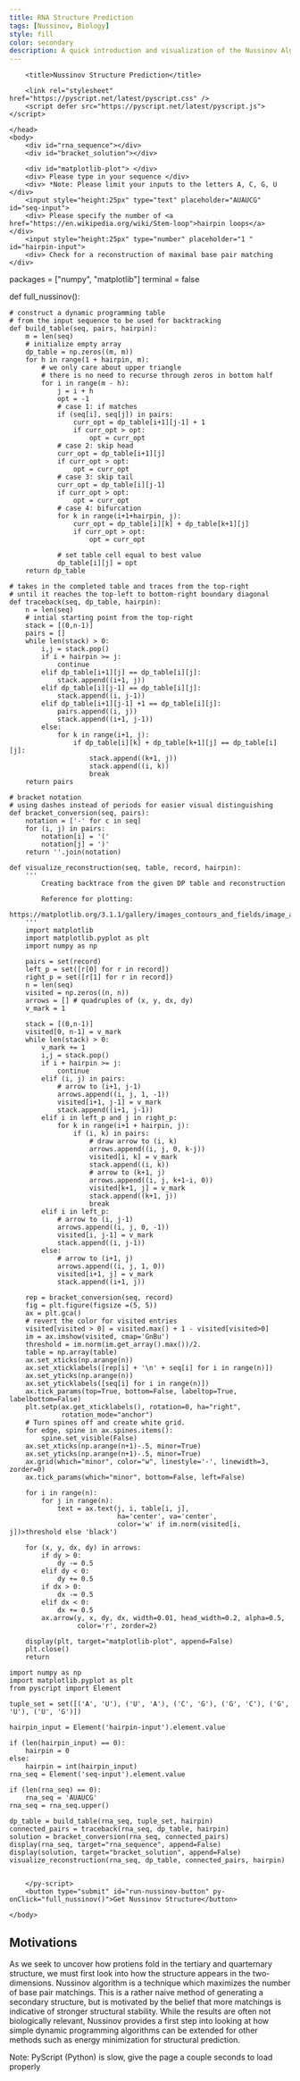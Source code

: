 ```yaml
---
title: RNA Structure Prediction
tags: [Nussinov, Biology]
style: fill
color: secondary
description: A quick introduction and visualization of the Nussinov Algorithm for predicting secondary structure.
---
```


<html>
    <head>
        <meta charset="utf-8" />
        <meta name="viewport" content="width=device-width,initial-scale=1" />

        <title>Nussinov Structure Prediction</title>

        <link rel="stylesheet" href="https://pyscript.net/latest/pyscript.css" />
        <script defer src="https://pyscript.net/latest/pyscript.js"></script>

    </head>
    <body>	
		<div id="rna_sequence"></div>
		<div id="bracket_solution"></div>

		<div id="matplotlib-plot"> </div>
		<div> Please type in your sequence </div>
		<div> *Note: Please limit your inputs to the letters A, C, G, U </div>
		<input style="height:25px" type="text" placeholder="AUAUCG" id="seq-input">
		<div> Please specify the number of <a href="https://en.wikipedia.org/wiki/Stem-loop">hairpin loops</a> </div>
		<input style="height:25px" type="number" placeholder="1 " id="hairpin-input">
		<div> Check for a reconstruction of maximal base pair matching </div>
		
<py-config>
    packages = ["numpy", "matplotlib"]
	terminal = false
</py-config>
        <py-script output="matplotlib-plot">
	
def full_nussinov():
	
	# construct a dynamic programming table
	# from the input sequence to be used for backtracking
	def build_table(seq, pairs, hairpin):
		m = len(seq)
		# initialize empty array 
		dp_table = np.zeros((m, m))
		for h in range(1 + hairpin, m):
			# we only care about upper triangle
			# there is no need to recurse through zeros in bottom half
			for i in range(m - h):
				j = i + h
				opt = -1
				# case 1: if matches
				if (seq[i], seq[j]) in pairs:
					curr_opt = dp_table[i+1][j-1] + 1
					if curr_opt > opt:
						opt = curr_opt
				# case 2: skip head
				curr_opt = dp_table[i+1][j]
				if curr_opt > opt:
					opt = curr_opt
				# case 3: skip tail
				curr_opt = dp_table[i][j-1]
				if curr_opt > opt:
					opt = curr_opt
				# case 4: bifurcation
				for k in range(i+1+hairpin, j):
					curr_opt = dp_table[i][k] + dp_table[k+1][j]
					if curr_opt > opt:
						opt = curr_opt
						
				# set table cell equal to best value
				dp_table[i][j] = opt
		return dp_table

	# takes in the completed table and traces from the top-right
	# until it reaches the top-left to bottom-right boundary diagonal
	def traceback(seq, dp_table, hairpin):
		n = len(seq)
		# intial starting point from the top-right
		stack = [(0,n-1)]
		pairs = []
		while len(stack) > 0:
			i,j = stack.pop()
			if i + hairpin >= j:
				continue
			elif dp_table[i+1][j] == dp_table[i][j]:
				stack.append((i+1, j))
			elif dp_table[i][j-1] == dp_table[i][j]:
				stack.append((i, j-1))
			elif dp_table[i+1][j-1] +1 == dp_table[i][j]:
				pairs.append((i, j))
				stack.append((i+1, j-1))
			else:
				for k in range(i+1, j):
					if dp_table[i][k] + dp_table[k+1][j] == dp_table[i][j]:
						stack.append((k+1, j))
						stack.append((i, k))
						break
		return pairs

	# bracket notation 
	# using dashes instead of periods for easier visual distinguishing 
	def bracket_conversion(seq, pairs):
		notation = ['-' for c in seq]
		for (i, j) in pairs:
			notation[i] = '('
			notation[j] = ')'
		return ''.join(notation)

	def visualize_reconstruction(seq, table, record, hairpin):
		'''
			Creating backtrace from the given DP table and reconstruction

			Reference for plotting:
				https://matplotlib.org/3.1.1/gallery/images_contours_and_fields/image_annotated_heatmap.html
		'''
		import matplotlib
		import matplotlib.pyplot as plt
		import numpy as np

		pairs = set(record)
		left_p = set([r[0] for r in record])
		right_p = set([r[1] for r in record])
		n = len(seq)
		visited = np.zeros((n, n))
		arrows = [] # quadruples of (x, y, dx, dy)
		v_mark = 1

		stack = [(0,n-1)]
		visited[0, n-1] = v_mark
		while len(stack) > 0:
			v_mark += 1
			i,j = stack.pop()
			if i + hairpin >= j:
				continue
			elif (i, j) in pairs:
				# arrow to (i+1, j-1)
				arrows.append((i, j, 1, -1))
				visited[i+1, j-1] = v_mark
				stack.append((i+1, j-1))
			elif i in left_p and j in right_p:
				for k in range(i+1 + hairpin, j):
					if (i, k) in pairs:
						# draw arrow to (i, k)
						arrows.append((i, j, 0, k-j))
						visited[i, k] = v_mark
						stack.append((i, k))
						# arrow to (k+1, j)
						arrows.append((i, j, k+1-i, 0))
						visited[k+1, j] = v_mark
						stack.append((k+1, j))
						break
			elif i in left_p:
				# arrow to (i, j-1)
				arrows.append((i, j, 0, -1))
				visited[i, j-1] = v_mark
				stack.append((i, j-1))
			else:
				# arrow to (i+1, j)
				arrows.append((i, j, 1, 0))
				visited[i+1, j] = v_mark
				stack.append((i+1, j))

		rep = bracket_conversion(seq, record)
		fig = plt.figure(figsize =(5, 5))
		ax = plt.gca()
		# revert the color for visited entries
		visited[visited > 0] = visited.max() + 1 - visited[visited>0]
		im = ax.imshow(visited, cmap='GnBu')
		threshold = im.norm(im.get_array().max())/2.
		table = np.array(table)
		ax.set_xticks(np.arange(n))
		ax.set_xticklabels([rep[i] + '\n' + seq[i] for i in range(n)])
		ax.set_yticks(np.arange(n))
		ax.set_yticklabels([seq[i] for i in range(n)])
		ax.tick_params(top=True, bottom=False, labeltop=True, labelbottom=False)
		plt.setp(ax.get_xticklabels(), rotation=0, ha="right",
				 rotation_mode="anchor")
		# Turn spines off and create white grid.
		for edge, spine in ax.spines.items():
			spine.set_visible(False)
		ax.set_xticks(np.arange(n+1)-.5, minor=True)
		ax.set_yticks(np.arange(n+1)-.5, minor=True)
		ax.grid(which="minor", color="w", linestyle='-', linewidth=3, zorder=0)
		ax.tick_params(which="minor", bottom=False, left=False)

		for i in range(n):
			for j in range(n):
				text = ax.text(j, i, table[i, j],
							   ha='center', va='center',
							   color='w' if im.norm(visited[i, j])>threshold else 'black')

		for (x, y, dx, dy) in arrows:
			if dy > 0:
				dy -= 0.5
			elif dy < 0:
				dy += 0.5
			if dx > 0:
				dx -= 0.5
			elif dx < 0:
				dx += 0.5
			ax.arrow(y, x, dy, dx, width=0.01, head_width=0.2, alpha=0.5,
					 color='r', zorder=2)

		display(plt, target="matplotlib-plot", append=False)
		plt.close()
		return 

	import numpy as np
	import matplotlib.pyplot as plt	
	from pyscript import Element

	tuple_set = set([('A', 'U'), ('U', 'A'), ('C', 'G'), ('G', 'C'), ('G', 'U'), ('U', 'G')])
	
	hairpin_input = Element('hairpin-input').element.value
	
	if (len(hairpin_input) == 0):
		hairpin = 0
	else:
		hairpin = int(hairpin_input)
	rna_seq = Element('seq-input').element.value
	
	if (len(rna_seq) == 0):
		rna_seq = 'AUAUCG'
	rna_seq = rna_seq.upper()
	
	dp_table = build_table(rna_seq, tuple_set, hairpin)
	connected_pairs = traceback(rna_seq, dp_table, hairpin)
	solution = bracket_conversion(rna_seq, connected_pairs)
	display(rna_seq, target="rna_sequence", append=False)
	display(solution, target="bracket_solution", append=False)
	visualize_reconstruction(rna_seq, dp_table, connected_pairs, hairpin)

        
        </py-script>
		<button type="submit" id="run-nussinov-button" py-onClick="full_nussinov()">Get Nussinov Structure</button>

    </body>
</html>


## Motivations
As we seek to uncover how protiens fold in the tertiary and quarternary structure, we must first look into how the structure appears in the two-dimensions. Nussinov algorithm is a technique which maximizes the number of base pair matchings. This is a rather naive method of generating a secondary structure, but is motivated by the belief that more matchings is indicative of stronger structural stability. While the results are often not biologically relevant, Nussinov provides a first step into looking at how simple dynamic programming algorithms can be extended for other methods such as energy minimization for structural prediction. 

Note: PyScript (Python) is slow, give the page a couple seconds to load properly
